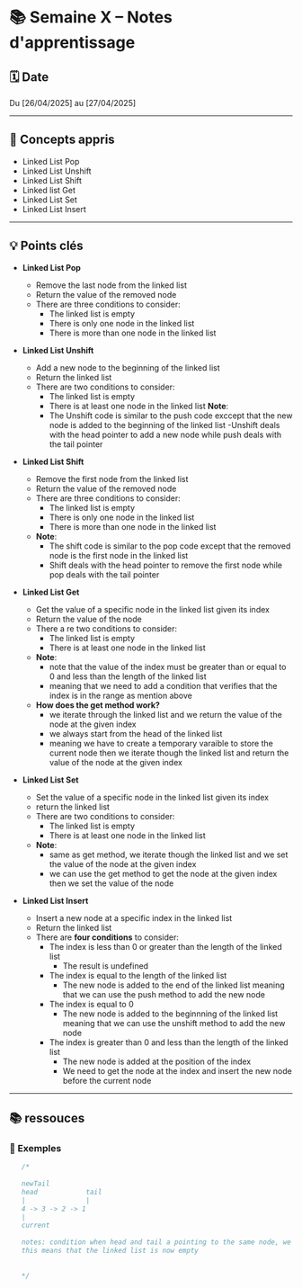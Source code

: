 # 📚 Semaine X – Notes d'apprentissage

## 🗓️ Date
Du [26/04/2025] au [27/04/2025]

---

## 🧠 Concepts appris

- Linked List Pop
- Linked List Unshift
- Linked List Shift
- Linked list Get
- Linked List Set
- Linked List Insert
---

## 💡 Points clés

- **Linked List Pop**
    - Remove the last node from the linked list
    - Return the value of the removed node
    - There are three conditions to consider:
        - The linked list is empty
        - There is only one node in the linked list
        - There is more than one node in the linked list

- **Linked List Unshift**
    - Add a new node to the beginning of the linked list
    - Return the linked list
    - There are two conditions to consider:
        - The linked list is empty
        - There is at least one node in the linked list
    **Note**: 
        - The Unshift code is similar to the push code exccept that the new node is added to the beginning of the linked list
        -Unshift deals with the head pointer to add a new node while push deals with the tail pointer
- **Linked List Shift**
    - Remove the first node from the linked list
    - Return the value of the removed node 
    - There are three conditions to consider: 
        - The linked list is empty
        - There is only one node in the linked list
        - There is more than one node in the linked list
    - **Note**:
        - The shift code is similar to the pop code except that the removed node is the first node in the linked list
        - Shift deals with the head pointer to remove the first node while pop deals with the tail pointer
- **Linked List Get**
    - Get the value of a specific node in the linked list given its index
    - Return the value of the node
    - There a re two conditions to consider: 
        - The linked list is empty 
        - There is at least one node in the linked list
    - **Note**:
        - note that the value of the index must be greater than or equal to 0 and less than the length of the linked list
        - meaning that we need to add a condition that verifies that the index is in the range as mention above
    - **How does the get method work?**
        - we iterate through the linked list and we return the value of the node at the given index
        - we always start from the head of the linked list
        - meaning we have to create a temporary varaible to store the current node then we iterate though the linked list and return the value of the node at the given index
- **Linked List Set**
    - Set the value of a specific node in the linked list given its index
    - return the linked list
    - There are two conditions to consider:
        - The linked list is empty
        - There is at least one node in the linked list
    - **Note**: 
        - same as get method, we iterate though the linked list and we set the value of the node at the given index
        - we can use the get method to get the node at the given index then we set the value of the node
- **Linked List Insert**
    - Insert a new node at a specific index in the linked list
    - Return the linked list
    - There are **four conditions** to consider:
        - The index is less than 0 or greater than the length of the linked list
            - The result is undefined
        - The index is equal to the length of the linked list
            - The new node is added to the end of the linked list meaning that we can use the push method to add the new node
        - The index is equal to 0
            - The new node is added to the beginnning of the linked list meaning that we can use the unshift method to add the new node
        - The index is greater than 0 and less than the length of the linked list
            - The new node is added at the position of the index
            - We need to get the node at the index and insert the new node before the current node

---

## 📚 ressouces


### 📝 Exemples
 ```js
    /*
    
    newTail    
    head            tail          
    |               |
    4 -> 3 -> 2 -> 1
    |
    current    
    
    notes: condition when head and tail a pointing to the same node, we need to set the head and tail to null
    this means that the linked list is now empty
    
    
    */
```



